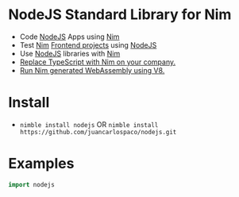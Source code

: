 # NodeJS Standard Library for Nim

- Code [NodeJS](https://nodejs.org) Apps using [Nim](http://nim-lang.org)
- Test [Nim](http://nim-lang.org) [Frontend projects](https://github.com/pragmagic/karax) using [NodeJS](https://nodejs.org)
- Use [NodeJS](https://nodejs.org) libraries with [Nim](http://nim-lang.org)
- [Replace TypeScript with Nim on your company.](https://github.com/nim-lang/Nim/wiki/Nim-for-TypeScript-Programmers#table-of-contents)
- [Run Nim generated WebAssembly using V8.](https://github.com/nim-lang/Nim/wiki/Nim-for-TypeScript-Programmers#WebAssembly)


# Install

- `nimble install nodejs` OR `nimble install https://github.com/juancarlospaco/nodejs.git`


# Examples

```nim
import nodejs
```
